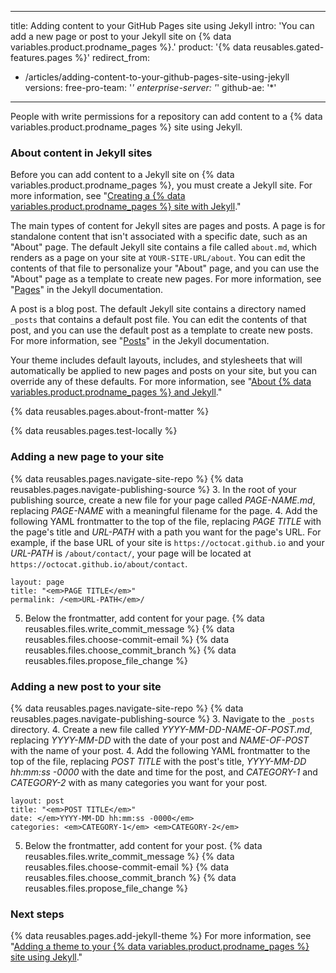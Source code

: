 -----
title: Adding content to your GitHub Pages site using Jekyll
intro: 'You can add a new page or post to your Jekyll site on {% data variables.product.prodname_pages %}.'
product: '{% data reusables.gated-features.pages %}'
redirect_from:
  - /articles/adding-content-to-your-github-pages-site-using-jekyll
versions:
  free-pro-team: '*'
  enterprise-server: '*'
  github-ae: '*'
---

People with write permissions for a repository can add content to a {% data variables.product.prodname_pages %} site using Jekyll.

### About content in Jekyll sites

Before you can add content to a Jekyll site on {% data variables.product.prodname_pages %}, you must create a Jekyll site. For more information, see "[Creating a {% data variables.product.prodname_pages %} site with Jekyll](/articles/creating-a-github-pages-site-with-jekyll)."

The main types of content for Jekyll sites are pages and posts. A page is for standalone content that isn't associated with a specific date, such as an "About" page. The default Jekyll site contains a file called `about.md`, which renders as a page on your site at `YOUR-SITE-URL/about`. You can edit the contents of that file to personalize your "About" page, and you can use the "About" page as a template to create new pages. For more information, see "[Pages](https://jekyllrb.com/docs/pages/)" in the Jekyll documentation.

A post is a blog post. The default Jekyll site contains a directory named `_posts` that contains a default post file. You can edit the contents of that post, and you can use the default post as a template to create new posts. For more information, see "[Posts](https://jekyllrb.com/docs/posts/)" in the Jekyll documentation.

Your theme includes default layouts, includes, and stylesheets that will automatically be applied to new pages and posts on your site, but you can override any of these defaults. For more information, see "[About {% data variables.product.prodname_pages %} and Jekyll](/articles/about-github-pages-and-jekyll#themes)."

{% data reusables.pages.about-front-matter %}

{% data reusables.pages.test-locally %}

### Adding a new page to your site

{% data reusables.pages.navigate-site-repo %}
{% data reusables.pages.navigate-publishing-source %}
3. In the root of your publishing source, create a new file for your page called _PAGE-NAME.md_, replacing _PAGE-NAME_ with a meaningful filename for the page.
4. Add the following YAML frontmatter to the top of the file, replacing _PAGE TITLE_ with the page's title and _URL-PATH_ with a path you want for the page's URL. For example, if the base URL of your site is `https://octocat.github.io` and your _URL-PATH_ is `/about/contact/`, your page will be located at `https://octocat.github.io/about/contact`.
  ```shell
  layout: page
  title: "<em>PAGE TITLE</em>"
  permalink: /<em>URL-PATH</em>/
  ```
5. Below the frontmatter, add content for your page.
{% data reusables.files.write_commit_message %}
{% data reusables.files.choose-commit-email %}
{% data reusables.files.choose_commit_branch %}
{% data reusables.files.propose_file_change %}

### Adding a new post to your site

{% data reusables.pages.navigate-site-repo %}
{% data reusables.pages.navigate-publishing-source %}
3. Navigate to the `_posts` directory.
4. Create a new file called _YYYY-MM-DD-NAME-OF-POST.md_, replacing _YYYY-MM-DD_ with the date of your post and _NAME-OF-POST_ with the name of your post.
4. Add the following YAML frontmatter to the top of the file, replacing _POST TITLE_ with the post's title, _YYYY-MM-DD hh:mm:ss -0000_ with the date and time for the post, and _CATEGORY-1_ and _CATEGORY-2_ with as many categories you want for your post.
  ```shell
  layout: post
  title: "<em>POST TITLE</em>"
  date: </em>YYYY-MM-DD hh:mm:ss -0000</em>
  categories: <em>CATEGORY-1</em> <em>CATEGORY-2</em>
  ```
5. Below the frontmatter, add content for your post.
{% data reusables.files.write_commit_message %}
{% data reusables.files.choose-commit-email %}
{% data reusables.files.choose_commit_branch %}
{% data reusables.files.propose_file_change %}

### Next steps

{% data reusables.pages.add-jekyll-theme %} For more information, see "[Adding a theme to your {% data variables.product.prodname_pages %} site using Jekyll](/articles/adding-a-theme-to-your-github-pages-site-using-jekyll)."
